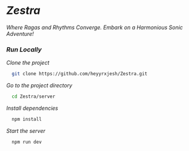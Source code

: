 # _Zestra_
_Where Ragas and Rhythms Converge. Embark on a Harmonious Sonic Adventure!_


### _Run Locally_

_Clone the project_

```bash
  git clone https://github.com/heyyrxjesh/Zestra.git
```

_Go to the project directory_

```bash
  cd Zestra/server
```

_Install dependencies_

```bash
  npm install
```

_Start the server_

```bash
  npm run dev
```
